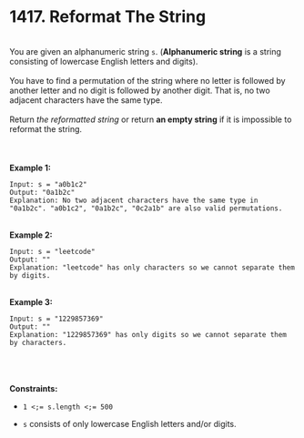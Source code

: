 # 1417. Reformat The String

<br />You are given an alphanumeric string `s`. (**Alphanumeric string** is a string consisting of lowercase English letters and digits).<br />
<br />You have to find a permutation of the string where no letter is followed by another letter and no digit is followed by another digit. That is, no two adjacent characters have the same type.<br />
<br />Return <em>the reformatted string</em> or return **an empty string** if it is impossible to reformat the string.<br />
<br /> <br />
<br />**Example 1:**<br />
```
Input: s = "a0b1c2"
Output: "0a1b2c"
Explanation: No two adjacent characters have the same type in "0a1b2c". "a0b1c2", "0a1b2c", "0c2a1b" are also valid permutations.
```
<br />**Example 2:**<br />
```
Input: s = "leetcode"
Output: ""
Explanation: "leetcode" has only characters so we cannot separate them by digits.
```
<br />**Example 3:**<br />
```
Input: s = "1229857369"
Output: ""
Explanation: "1229857369" has only digits so we cannot separate them by characters.
```
<br /> <br />
<br />**Constraints:**<br />

* `1 <;= s.length <;= 500`

* `s` consists of only lowercase English letters and/or digits.